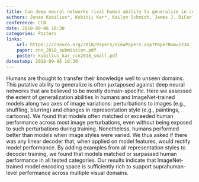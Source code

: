 ```yaml
---
title: Can deep neural networks rival human ability to generalize in core object recognition?
authors: Jonas Kubilius*, Kohitij Kar*, Kailyn Schmidt, James J. DiCarlo
conference: CCN
date: 2018-09-06 16:30
categories: Posters
links:
    url: https://ccneuro.org/2018/Papers/ViewPapers.asp?PaperNum=1234
    paper: cnn_2018_submission.pdf
    poster: kubilius_kar_ccn2018_small.pdf
datestamp: 2018-09-06 16:30
---
```


Humans are thought to transfer their knowledge well to unseen domains. This putative ability to generalize is often juxtaposed against deep neural networks that are believed to be mostly domain-specific. Here we assessed the extent of generalization abilities in humans and ImageNet-trained models along two axes of image variations: perturbations to images (e.g., shuffling, blurring) and changes in representation style (e.g., paintings, cartoons). We found that models often matched or exceeded human performance across most image perturbations, even without being exposed to such perturbations during training. Nonetheless, humans performed better than models when image styles were varied. We thus asked if there was any linear decoder that, when applied on model features, would rectify model performance. By adding examples from all representation styles to decoder training, we found that models matched or surpassed human performance in all tested categories. Our results indicate that ImageNet-trained model encoding space is sufficiently rich to support suprahuman-level performance across multiple visual domains.